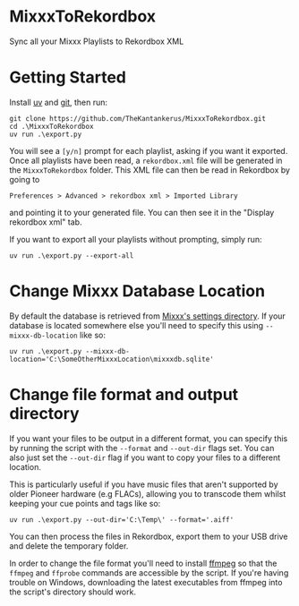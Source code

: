 # MixxxToRekordbox
Sync all your Mixxx Playlists to Rekordbox XML

# Getting Started

Install [uv](https://docs.astral.sh/uv/) and [git](https://git-scm.com/book/en/v2/Getting-Started-Installing-Git), then run:

```
git clone https://github.com/TheKantankerus/MixxxToRekordbox.git
cd .\MixxxToRekordbox
uv run .\export.py
```

You will see a `[y/n]` prompt for each playlist, asking if you want it exported. Once all playlists have been read, a `rekordbox.xml` file will be generated in the `MixxxToRekordbox` folder. This XML file can then be read in Rekordbox by going to 
```
Preferences > Advanced > rekordbox xml > Imported Library
```
and pointing it to your generated file. You can then see it in the "Display rekordbox xml" tab.

If you want to export all your playlists without prompting, simply run:

```
uv run .\export.py --export-all
```

# Change Mixxx Database Location

By default the database is retrieved from [Mixxx's settings directory](https://manual.mixxx.org/2.3/en/chapters/appendix/settings_directory.html). If your database is located somewhere else you'll need to specify this using `--mixxx-db-location` like so:

```
uv run .\export.py --mixxx-db-location='C:\SomeOtherMixxxLocation\mixxxdb.sqlite'
```

# Change file format and output directory

If you want your files to be output in a different format, you can specify this by running the script with the `--format` and `--out-dir` flags set. You can also just set the `--out-dir` flag if you want to copy your files to a different location.

This is particularly useful if you have music files that aren't supported by older Pioneer hardware (e.g FLACs), allowing you to transcode them whilst keeping your cue points and tags like so:

```
uv run .\export.py --out-dir='C:\Temp\' --format='.aiff'
```

You can then process the files in Rekordbox, export them to your USB drive and delete the temporary folder.

In order to change the file format you'll need to install [ffmpeg](https://ffmpeg.org/) so that the `ffmpeg` and `ffprobe` commands are accessible by the script. If you're having trouble on Windows, downloading the latest executables from ffmpeg into the script's directory should work.